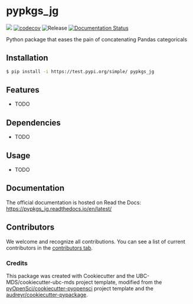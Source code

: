 # pypkgs_jg 

![](https://github.com/johngoeltz/pypkgs_jg/workflows/build/badge.svg) [![codecov](https://codecov.io/gh/johngoeltz/pypkgs_jg/branch/main/graph/badge.svg)](https://codecov.io/gh/johngoeltz/pypkgs_jg) ![Release](https://github.com/johngoeltz/pypkgs_jg/workflows/Release/badge.svg) [![Documentation Status](https://readthedocs.org/projects/pypkgs_jg/badge/?version=latest)](https://pypkgs_jg.readthedocs.io/en/latest/?badge=latest)

Python package that eases the pain of concatenating Pandas categoricals

## Installation

```bash
$ pip install -i https://test.pypi.org/simple/ pypkgs_jg
```

## Features

- TODO

## Dependencies

- TODO

## Usage

- TODO

## Documentation

The official documentation is hosted on Read the Docs: https://pypkgs_jg.readthedocs.io/en/latest/

## Contributors

We welcome and recognize all contributions. You can see a list of current contributors in the [contributors tab](https://github.com/johngoeltz/pypkgs_jg/graphs/contributors).

### Credits

This package was created with Cookiecutter and the UBC-MDS/cookiecutter-ubc-mds project template, modified from the [pyOpenSci/cookiecutter-pyopensci](https://github.com/pyOpenSci/cookiecutter-pyopensci) project template and the [audreyr/cookiecutter-pypackage](https://github.com/audreyr/cookiecutter-pypackage).
